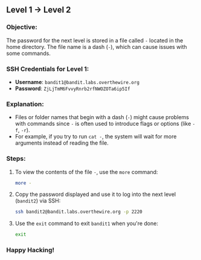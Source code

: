 ## Level 1 → Level 2

### Objective:
The password for the next level is stored in a file called `-` located in the home directory. The file name is a dash (`-`), which can cause issues with some commands.

### SSH Credentials for Level 1:
- **Username**: `bandit1@bandit.labs.overthewire.org`
- **Password**: `ZjLjTmM6FvvyRnrb2rfNWOZOTa6ip5If`

### Explanation:
- Files or folder names that begin with a dash (`-`) might cause problems with commands since `-` is often used to introduce flags or options (like `-f`, `-r`).
- For example, if you try to run `cat -`, the system will wait for more arguments instead of reading the file.

### Steps:

1. To view the contents of the file `-`, use the `more` command:
    ```bash
    more -
    ```

2. Copy the password displayed and use it to log into the next level (`bandit2`) via SSH:
    ```bash
    ssh bandit2@bandit.labs.overthewire.org -p 2220
    ```

3. Use the `exit` command to exit `bandit1` when you're done:
    ```bash
    exit
    ```

### Happy Hacking!
